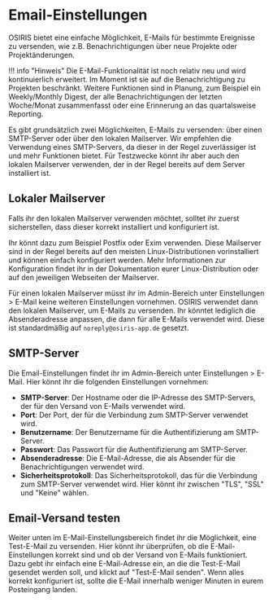 # Email-Einstellungen

<!-- md:version 1.5.0 -->

OSIRIS bietet eine einfache Möglichkeit, E-Mails für bestimmte Ereignisse zu versenden, wie z.B. Benachrichtigungen über neue Projekte oder Projektänderungen. 

!!! info "Hinweis"
    Die E-Mail-Funktionalität ist noch relativ neu und wird kontinuierlich erweitert. Im Moment ist sie auf die Benachrichtigung zu Projekten beschränkt. Weitere Funktionen sind in Planung, zum Beispiel ein Weekly/Monthly Digest, der alle Benachrichtigungen der letzten Woche/Monat zusammenfasst oder eine Erinnerung an das quartalsweise Reporting.

Es gibt grundsätzlich zwei Möglichkeiten, E-Mails zu versenden: über einen SMTP-Server oder über den lokalen Mailserver. Wir empfehlen die Verwendung eines SMTP-Servers, da dieser in der Regel zuverlässiger ist und mehr Funktionen bietet. Für Testzwecke könnt ihr aber auch den lokalen Mailserver verwenden, der in der Regel bereits auf dem Server installiert ist.

## Lokaler Mailserver

Falls ihr den lokalen Mailserver verwenden möchtet, solltet ihr zuerst sicherstellen, dass dieser korrekt installiert und konfiguriert ist. 

Ihr könnt dazu zum Beispiel Postfix oder Exim verwenden. Diese Mailserver sind in der Regel bereits auf den meisten Linux-Distributionen vorinstalliert und können einfach konfiguriert werden. Mehr Informationen zur Konfiguration findet ihr in der Dokumentation eurer Linux-Distribution oder auf den jeweiligen Webseiten der Mailserver.

Für einen lokalen Mailserver müsst ihr im Admin-Bereich unter Einstellungen > E-Mail keine weiteren Einstellungen vornehmen. OSIRIS verwendet dann den lokalen Mailserver, um E-Mails zu versenden. Ihr könntet lediglich die Absenderadresse anpassen, die dann für alle E-Mails verwendet wird. Diese ist standardmäßig auf `noreply@osiris-app.de` gesetzt. 

## SMTP-Server

Die Email-Einstellungen findet ihr im Admin-Bereich unter Einstellungen > E-Mail. Hier könnt ihr die folgenden Einstellungen vornehmen:

- **SMTP-Server**: Der Hostname oder die IP-Adresse des SMTP-Servers, der für den Versand von E-Mails verwendet wird.
- **Port**: Der Port, der für die Verbindung zum SMTP-Server verwendet wird.
- **Benutzername**: Der Benutzername für die Authentifizierung am SMTP-Server.
- **Passwort**: Das Passwort für die Authentifizierung am SMTP-Server.
- **Absenderadresse**: Die E-Mail-Adresse, die als Absender für die Benachrichtigungen verwendet wird.
- **Sicherheitsprotokoll**: Das Sicherheitsprotokoll, das für die Verbindung zum SMTP-Server verwendet wird. Hier könnt ihr zwischen "TLS", "SSL" und "Keine" wählen.

## Email-Versand testen

Weiter unten im E-Mail-Einstellungsbereich findet ihr die Möglichkeit, eine Test-E-Mail zu versenden. Hier könnt ihr überprüfen, ob die E-Mail-Einstellungen korrekt sind und ob der Versand von E-Mails funktioniert. Dazu gebt ihr einfach eine E-Mail-Adresse ein, an die die Test-E-Mail gesendet werden soll, und klickt auf "Test-E-Mail senden". Wenn alles korrekt konfiguriert ist, sollte die E-Mail innerhalb weniger Minuten in eurem Posteingang landen.